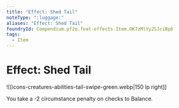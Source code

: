 ```yaml
---
title: "Effect: Shed Tail"
noteType: ":luggage:"
aliases: "Effect: Shed Tail"
foundryId: Compendium.pf2e.feat-effects.Item.OK7zMlYy25JciBp6
tags:
  - Item
---
```


# Effect: Shed Tail
![[icons-creatures-abilities-tail-swipe-green.webp|150 lp right]]

You take a -2 circumstance penalty on checks to Balance.
